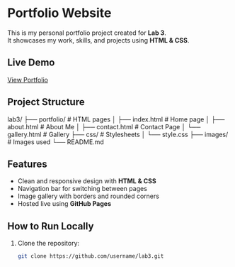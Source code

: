 # Portfolio Website

This is my personal portfolio project created for **Lab 3**.  
It showcases my work, skills, and projects using **HTML & CSS**.

## Live Demo
[View Portfolio](https://username.github.io/lab3/portfolio/index.html)  

## Project Structure
lab3/
├── portfolio/ # HTML pages
│ ├── index.html # Home page
│ ├── about.html # About Me
│ ├── contact.html # Contact Page
│ └── gallery.html # Gallery
├── css/ # Stylesheets
│ └── style.css
├── images/ # Images used
└── README.md


## Features
- Clean and responsive design with **HTML & CSS**  
- Navigation bar for switching between pages  
- Image gallery with borders and rounded corners  
- Hosted live using **GitHub Pages**  

##  How to Run Locally
1. Clone the repository:
   ```bash
   git clone https://github.com/username/lab3.git
